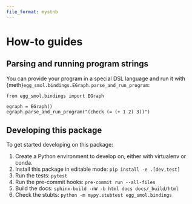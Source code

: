 ```yaml
---
file_format: mystnb
---
```


# How-to guides

## Parsing and running program strings

You can provide your program in a special DSL language and run it with {meth}`egg_smol.bindings.EGraph.parse_and_run_program`:

```{code-cell}
from egg_smol.bindings import EGraph

egraph = EGraph()
egraph.parse_and_run_program("(check (= (+ 1 2) 3))")
```

## Developing this package

To get started developing on this package:

1. Create a Python environment to develop on, either with virtualenv or conda.
2. Install this package in editable mode: `pip install -e .[dev,test]`
3. Run the tests: `pytest`
4. Run the pre-commit hooks: `pre-commit run --all-files`
5. Build the docs: `sphinx-build -nW -b html docs docs/_build/html`
6. Check the stubts: `python -m mypy.stubtest egg_smol.bindings`
